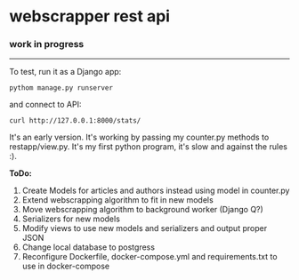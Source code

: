 # webscrapper rest api
### work in progress

----------------------

To test, run it as a Django app:
```
pythom manage.py runserver
```
and connect to API:
```
curl http://127.0.0.1:8000/stats/
```
It's an early version. It's working by passing my counter.py methods to restapp/view.py.
It's my first python program, it's slow and against the rules :).

**ToDo:**

1. Create Models for articles and authors instead using model in counter.py
2. Extend webscrapping algorithm to fit in new models
3. Move webscrapping algorithm to background worker (Django Q?)
4. Serializers for new models
5. Modify views to use new models and serializers and output proper JSON
6. Change local database to postgress
6. Reconfigure Dockerfile, docker-compose.yml and requirements.txt to use in docker-compose